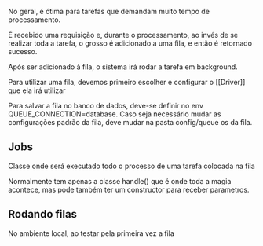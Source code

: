 No geral, é ótima para tarefas que demandam muito tempo de processamento.

É recebido uma requisição e, durante o processamento, ao invés de se realizar toda a tarefa, o grosso é adicionado a uma fila, e então é retornado sucesso.

Após ser adicionado à fila, o sistema irá rodar a tarefa em background.

Para utilizar uma fila, devemos primeiro escolher e configurar o [[Driver]] que ela irá utilizar

Para salvar a fila no banco de dados, deve-se definir no env QUEUE_CONNECTION=database. Caso seja necessário mudar as configurações padrão da fila, deve mudar na pasta config/queue os da fila.


## Jobs

Classe onde será executado todo o processo de uma tarefa colocada na fila

Normalmente tem apenas a classe handle() que é onde toda a magia acontece, mas pode também ter um constructor para receber parametros.


## Rodando filas

No ambiente local, ao testar pela primeira vez a fila

